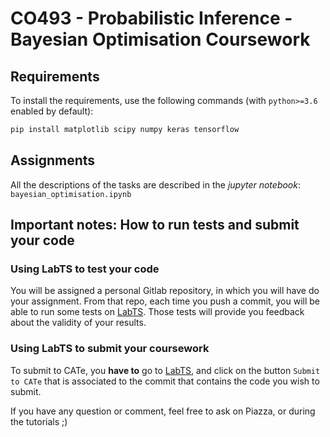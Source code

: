 # CO493 - Probabilistic Inference - Bayesian Optimisation Coursework

## Requirements

To install the requirements, use the following commands (with `python>=3.6` enabled by default):
```bash
pip install matplotlib scipy numpy keras tensorflow
```

## Assignments

All the descriptions of the tasks are described in the *jupyter notebook*: `bayesian_optimisation.ipynb`

## Important notes: How to run tests and submit your code

### Using LabTS to test your code

You will be assigned a personal Gitlab repository, in which you will have do your assignment.
From that repo, each time you push a commit, you will be able to run some tests on [LabTS](https://teaching.doc.ic.ac.uk/labts).
Those tests will provide you feedback about the validity of your results.

### Using LabTS to submit your coursework

To submit to CATe, you **have to** go to [LabTS](https://teaching.doc.ic.ac.uk/labts), and click on the button `Submit to CATe` that is associated to the commit that contains the code you wish to submit.

If you have any question or comment, feel free to ask on Piazza, or during the tutorials ;)
